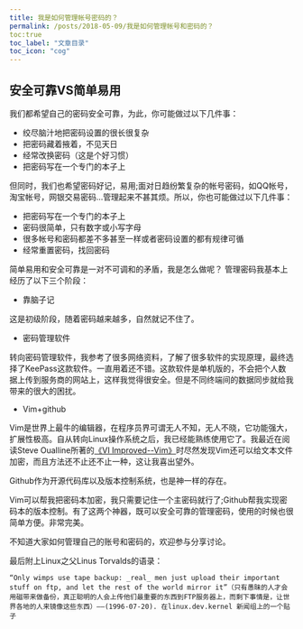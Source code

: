 ```yaml
---
title: 我是如何管理帐号密码的？ 
permalink: /posts/2018-05-09/我是如何管理帐号和密码的？
toc:true
toc_label: "文章目录"
toc_icon: "cog"
---
```

## 安全可靠VS简单易用
我们都希望自己的密码安全可靠，为此，你可能做过以下几件事：

- 绞尽脑汁地把密码设置的很长很复杂
- 把密码藏着掖着，不见天日
- 经常改换密码（这是个好习惯）
- 把密码写在一个专门的本子上

但同时，我们也希望密码好记，易用;面对日趋纷繁复杂的帐号密码，如QQ帐号，淘宝帐号，网银交易密码...管理起来不甚其烦。所以，你也可能做过以下几件事：

- 把密码写在一个专门的本子上
- 密码很简单，只有数字或小写字母
- 很多帐号和密码都差不多甚至一样或者密码设置的都有规律可循
- 经常重置密码，找回密码

简单易用和安全可靠是一对不可调和的矛盾，我是怎么做呢？
管理密码我基本上经历了以下三个阶段：

- 靠脑子记

这是初级阶段，随着密码越来越多，自然就记不住了。

- 密码管理软件

转向密码管理软件，我参考了很多网络资料，了解了很多软件的实现原理，最终选择了KeePass这款软件。一直用着还不错。这款软件是单机版的，不会把个人数据上传到服务商的网站上，这样我觉得很安全。但是不同终端间的数据同步就给我带来的很大的困扰。

- Vim+github

Vim是世界上最牛的编辑器，在程序员界可谓无人不知，无人不晓，它功能强大，扩展性极高。自从转向Linux操作系统之后，我已经能熟练使用它了。我最近在阅读Steve Oualline所著的[《VI Improved--Vim》](http://www.truth.sk/vim/vimbook-OPL.pdf)时尽然发现Vim还可以给文本文件加密，而且方法还不止还不止一种，这让我喜出望外。

Github作为开源代码库以及版本控制系统，也是神一样的存在。

Vim可以帮我把密码本加密，我只需要记住一个主密码就行了;Github帮我实现密码本的版本控制。有了这两个神器，既可以安全可靠的管理密码，使用的时候也很简单方便。非常完美。


不知道大家如何管理自己的账号和密码的，欢迎参与分享讨论。

最后附上Linux之父Linus Torvalds的语录：
```
“Only wimps use tape backup: _real_ men just upload their important stuff on ftp, and let the rest of the world mirror it”（只有愚昧的人才会用磁带来做备份，真正聪明的人会上传他们最重要的东西到FTP服务器上，而剩下事情是，让世界各地的人来镜像这些东西）——(1996-07-20). 在linux.dev.kernel 新闻组上的一个贴子
```

